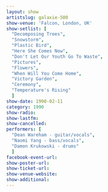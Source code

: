 ```yaml
---
layout: show
artistslug: galaxie-500
show-venue: 'Falcon, London, UK'
show-setlist: [
  "Decomposing Trees",
  "Snowstorm",
  "Plastic Bird",
  "Here She Comes Now",
  "Don't Let Our Youth Go To Waste",
  "Pictures",
  "Flowers",
  "When Will You Come Home",
  "Victory Garden",
  "Ceremony",
  "Temperature's Rising"
  ]
show-date: 1990-02-11
category: 1990
show-radio: 
show-lastfm: 
show-cancelled: 
performers: [
  "Dean Wareham - guitar/vocals",
  "Naomi Yang - bass/vocals",
  "Damon Krukowski - drums"
  ]
facebook-event-url: 
show-poster-url: 
show-ticket-url: 
show-venue-website: 
show-additional: 
---
```


